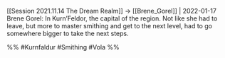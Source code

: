 [[Session 2021.11.14 The Dream Realm]] -> [[Brene_Gorel]] | 2022-01-17
Brene Gorel: In Kurn’Feldor, the capital of the region. Not like she had to leave, but more to master smithing and get to the next level, had to go somewhere bigger to take the next steps.

%% #Kurnfaldur #Smithing #Vola %%